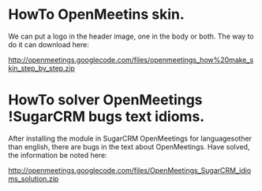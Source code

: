 # HowTo OpenMeetins skin.

We can put a logo in the header image, one in the body or both.
The way to do it can download here:

http://openmeetings.googlecode.com/files/openmeetings_how%20make_skin_step_by_step.zip



# HowTo solver OpenMeetings !SugarCRM bugs text idioms.

After installing the module in SugarCRM OpenMeetings for languages ​​other than english, there are bugs in the text about OpenMeetings.
Have solved, the information be noted here:

http://openmeetings.googlecode.com/files/OpenMeetings_SugarCRM_idioms_solution.zip